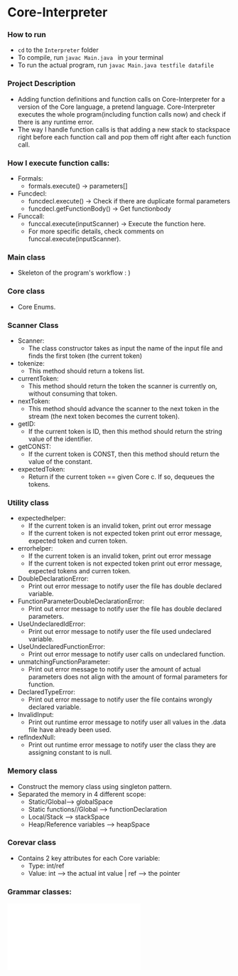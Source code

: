 # Core-Interpreter

### How to run
* ```cd``` to the ```Interpreter``` folder
* To compile, run ```javac Main.java ``` in your terminal
* To run the actual program, run ```javac Main.java testfile datafile```

### Project Description
* Adding function definitions and function calls on Core-Interpreter for a version of the Core language, a pretend language. Core-Interpreter executes the whole program(including function calls now) and check if there is any runtime error.
* The way I handle function calls is that adding a new stack to stackspace right before each function call and pop them off right after each function call.

### How I execute function calls:
* Formals:
    * formals.execute() -> parameters[]
* Funcdecl:
    * funcdecl.execute() -> Check if there are duplicate formal parameters
    * funcdecl.getFunctionBody() -> Get functionbody
* Funccall:
    * funccal.execute(inputScanner) -> Execute the function here.
    * For more specific details, check comments on funccal.execute(inputScanner).

### Main class
* Skeleton of the program's workflow : )

### Core class
* Core Enums.

### Scanner Class
* Scanner:
    * The class constructor takes as input the name of the input file and finds the first token (the current token)
* tokenize:
    * This method should return a tokens list. 
* currentToken: 
    * This method should return the token the scanner is currently on, without consuming that token.
* nextToken:
    * This method should advance the scanner to the next token in the stream (the next token becomes the current token).
* getID: 
    * If the current token is ID, then this method should return the string value of the identifier.
* getCONST: 
    * If the current token is CONST, then this method should return the value of the constant.
* expectedToken:
    * Return if the current token == given Core c. If so, dequeues the tokens.

### Utility class
* expectedhelper:
    * If the current token is an invalid token, print out error message
    * If the current token is not expected token print out error message, expected token and curren token.
* errorhelper:
    * If the current token is an invalid token, print out error message
    * If the current token is not expected token print out error message, expected tokens and curren token.
* DoubleDeclarationError:
    * Print out error message to notify user the file has double declared variable. 
* FunctionParameterDoubleDeclarationError:
    * Print out error message to notify user the file has double declared parameters.
* UseUndeclaredIdError:
    * Print out error message to notify user the file used undeclared variable.
* UseUndeclaredFunctionError:
    * Print out error message to notify user calls on undeclared function.
* unmatchingFunctionParameter:
    * Print out error message to notify user the amount of actual parameters does not align with the amount of formal parameters for function.
* DeclaredTypeError:
    * Print out error message to notify user the file contains wrongly declared variable.
* InvalidInput:
    * Print out runtime error message to notify user all values in the .data file have already been used.
* refIndexNull:
    * Print out runtime error message to notify user the class they are assigning constant to is null.
    
### Memory class
* Construct the memory class using singleton pattern.
* Separated the memory in 4 different scope:
    * Static/Global--> globalSpace
    * Static functions//Global --> functionDeclaration
    * Local/Stack --> stackSpace
    * Heap/Reference variables --> heapSpace
### Corevar class
* Contains 2 key attributes for each Core variable:
    * Type: int/ref
    * Value: int --> the actual int value | ref --> the pointer

### Grammar classes:
![Core grammar](../core_grammar.pdf)









